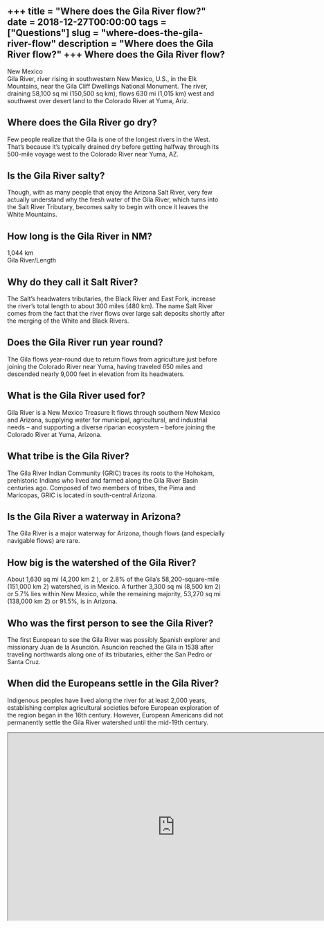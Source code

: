 +++
title = "Where does the Gila River flow?"
date = 2018-12-27T00:00:00
tags = ["Questions"]
slug = "where-does-the-gila-river-flow"
description = "Where does the Gila River flow?"
+++
Where does the Gila River flow?
-------------------------------

New Mexico  
Gila River, river rising in southwestern New Mexico, U.S., in the Elk Mountains, near the Gila Cliff Dwellings National Monument. The river, draining 58,100 sq mi (150,500 sq km), flows 630 mi (1,015 km) west and southwest over desert land to the Colorado River at Yuma, Ariz.

Where does the Gila River go dry?
---------------------------------

Few people realize that the Gila is one of the longest rivers in the West. That’s because it’s typically drained dry before getting halfway through its 500-mile voyage west to the Colorado River near Yuma, AZ.

Is the Gila River salty?
------------------------

Though, with as many people that enjoy the Arizona Salt River, very few actually understand why the fresh water of the Gila River, which turns into the Salt River Tributary, becomes salty to begin with once it leaves the White Mountains.

How long is the Gila River in NM?
---------------------------------

1,044 km  
Gila River/Length

Why do they call it Salt River?
-------------------------------

The Salt’s headwaters tributaries, the Black River and East Fork, increase the river’s total length to about 300 miles (480 km). The name Salt River comes from the fact that the river flows over large salt deposits shortly after the merging of the White and Black Rivers.

Does the Gila River run year round?
-----------------------------------

The Gila flows year-round due to return flows from agriculture just before joining the Colorado River near Yuma, having traveled 650 miles and descended nearly 9,000 feet in elevation from its headwaters.

What is the Gila River used for?
--------------------------------

Gila River is a New Mexico Treasure It flows through southern New Mexico and Arizona, supplying water for municipal, agricultural, and industrial needs – and supporting a diverse riparian ecosystem – before joining the Colorado River at Yuma, Arizona.

What tribe is the Gila River?
-----------------------------

The Gila River Indian Community (GRIC) traces its roots to the Hohokam, prehistoric Indians who lived and farmed along the Gila River Basin centuries ago. Composed of two members of tribes, the Pima and Maricopas, GRIC is located in south-central Arizona.

Is the Gila River a waterway in Arizona?
----------------------------------------

The Gila River is a major waterway for Arizona, though flows (and especially navigable flows) are rare.

How big is the watershed of the Gila River?
-------------------------------------------

About 1,630 sq mi (4,200 km 2 ), or 2.8% of the Gila’s 58,200-square-mile (151,000 km 2) watershed, is in Mexico. A further 3,300 sq mi (8,500 km 2) or 5.7% lies within New Mexico, while the remaining majority, 53,270 sq mi (138,000 km 2) or 91.5%, is in Arizona.

Who was the first person to see the Gila River?
-----------------------------------------------

The first European to see the Gila River was possibly Spanish explorer and missionary Juan de la Asunción. Asunción reached the Gila in 1538 after traveling northwards along one of its tributaries, either the San Pedro or Santa Cruz.

When did the Europeans settle in the Gila River?
------------------------------------------------

Indigenous peoples have lived along the river for at least 2,000 years, establishing complex agricultural societies before European exploration of the region began in the 16th century. However, European Americans did not permanently settle the Gila River watershed until the mid-19th century.

<iframe allow="accelerometer; autoplay; clipboard-write; encrypted-media; gyroscope; picture-in-picture" allowfullscreen="" class="__youtube_prefs__  epyt-is-override  no-lazyload" data-no-lazy="1" data-origheight="433" data-origwidth="770" data-skipgform_ajax_framebjll="" height="433" id="_ytid_73772" loading="lazy" src="https://www.youtube.com/embed/GPmSsZts94M?enablejsapi=1&autoplay=0&cc_load_policy=0&cc_lang_pref=&iv_load_policy=1&loop=0&modestbranding=0&rel=1&fs=1&playsinline=0&autohide=2&theme=dark&color=red&controls=1&" title="YouTube player" width="770"></iframe>